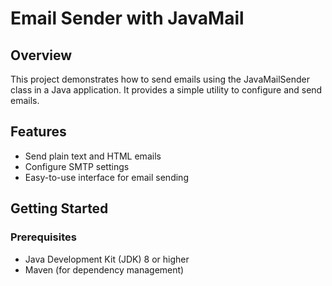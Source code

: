 # Email Sender with JavaMail

## Overview

This project demonstrates how to send emails using the JavaMailSender class in a Java application. It provides a simple utility to configure and send emails.

## Features

- Send plain text and HTML emails
- Configure SMTP settings
- Easy-to-use interface for email sending

## Getting Started

### Prerequisites

- Java Development Kit (JDK) 8 or higher
- Maven (for dependency management)

